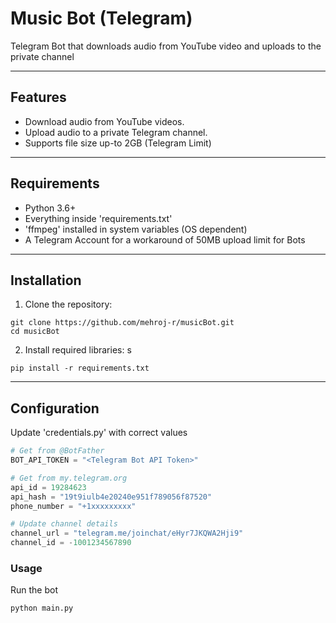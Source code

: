 # Music Bot (Telegram)

Telegram Bot that downloads audio from YouTube video and uploads to the private channel

---
## Features
- Download audio from YouTube videos.
- Upload audio to a private Telegram channel.
- Supports file size up-to 2GB (Telegram Limit)
---
## Requirements
- Python 3.6+
- Everything inside 'requirements.txt'
- 'ffmpeg' installed in system variables (OS dependent)
- A Telegram Account for a workaround of 50MB upload limit for Bots
---
## Installation
1. Clone the repository:

```
git clone https://github.com/mehroj-r/musicBot.git
cd musicBot
```
2. Install required libraries:
s
```
pip install -r requirements.txt
```
---
## Configuration
Update 'credentials.py' with correct values

```python
# Get from @BotFather
BOT_API_TOKEN = "<Telegram Bot API Token>" 

# Get from my.telegram.org
api_id = 19284623
api_hash = "19t9iulb4e20240e951f789056f87520"
phone_number = "+1xxxxxxxxx"

# Update channel details
channel_url = "telegram.me/joinchat/eHyr7JKQWA2Hji9"
channel_id = -1001234567890
```

### Usage
Run the bot
```bash
python main.py
```